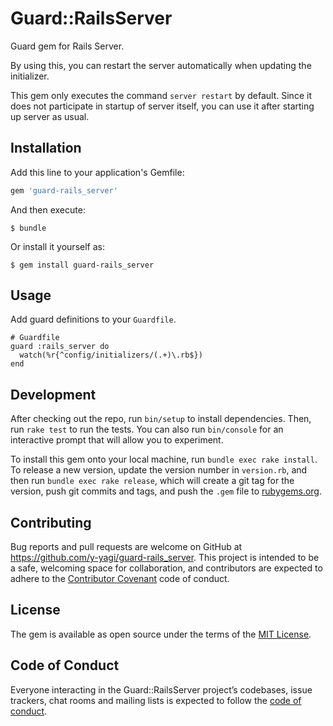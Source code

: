 # Guard::RailsServer

Guard gem for Rails Server.

By using this, you can restart the server automatically when updating the initializer.

This gem only executes the command `server restart` by default. Since it does not participate in startup of server itself, you can use it after starting up server as usual.

## Installation

Add this line to your application's Gemfile:

```ruby
gem 'guard-rails_server'
```

And then execute:

    $ bundle

Or install it yourself as:

    $ gem install guard-rails_server

## Usage

Add guard definitions to your `Guardfile`.

```
# Guardfile
guard :rails_server do
  watch(%r{^config/initializers/(.+)\.rb$})
end
```

## Development

After checking out the repo, run `bin/setup` to install dependencies. Then, run `rake test` to run the tests. You can also run `bin/console` for an interactive prompt that will allow you to experiment.

To install this gem onto your local machine, run `bundle exec rake install`. To release a new version, update the version number in `version.rb`, and then run `bundle exec rake release`, which will create a git tag for the version, push git commits and tags, and push the `.gem` file to [rubygems.org](https://rubygems.org).

## Contributing

Bug reports and pull requests are welcome on GitHub at https://github.com/y-yagi/guard-rails_server. This project is intended to be a safe, welcoming space for collaboration, and contributors are expected to adhere to the [Contributor Covenant](http://contributor-covenant.org) code of conduct.

## License

The gem is available as open source under the terms of the [MIT License](https://opensource.org/licenses/MIT).

## Code of Conduct

Everyone interacting in the Guard::RailsServer project’s codebases, issue trackers, chat rooms and mailing lists is expected to follow the [code of conduct](https://github.com/y-yagi/guard-rails_server/blob/master/CODE_OF_CONDUCT.md).
